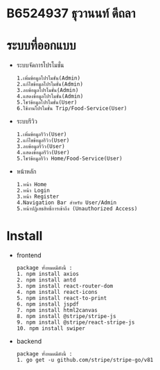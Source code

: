 # B6524937 ธุวานนท์ ดีถลา
# ระบบที่ออกแบบ
-  ระบบจัดการโปรโมชั่น
    ```
    1.เพิ่มข้อมูลโปรโมชั่น(Admin)
	2.แก้ไขข้อมูลโปรโมชั่น(Admin)
	3.ลบข้อมูลโปรโมชั่น(Admin)
	4.แสดงข้อมูลโปรโมชั่น(Admin)
	5.โชว์ข้อมูลโปรโมชั่น(User)
	6.ใช้งานโปรโมชั่น Trip/Food-Service(User)
    ```
-  ระบบรีวิว
    ```
    1.เพิ่มข้อมูลรีวิว(User)
	2.แก้ไขข้อมูลรีวิว(User)
	3.ลบข้อมูลรีวิว(User)
	4.แสดงข้อมูลรีวิว(User)
	5.โชว์ข้อมูลรีวิว Home/Food-Service(User)
    ```
-  หน้าหลัก
    ```
    1.หน้า Home
	2.หน้า Login
	3.หน้า Register
	4.Navigation Bar สำหรับ User/Admin
	5.หน้าปฏิเสธสิทธิ์การเข้าถึง (Unauthorized Access)
    ```
# Install
-  frontend
	``` 	
	package ทั้งหมดมีดังนี้ :
	1. npm install axios
	2. npm install antd
	3. npm install react-router-dom
	4. npm install react-icons
    5. npm install react-to-print
    6. npm install jspdf
    7. npm install html2canvas
	8. npm install @stripe/stripe-js
	9. npm install @stripe/react-stripe-js
	10. npm install swiper
	```
- backend
    ```
    package ทั้งหมดมีดังนี้ :
    1. go get -u github.com/stripe/stripe-go/v81
    ```
